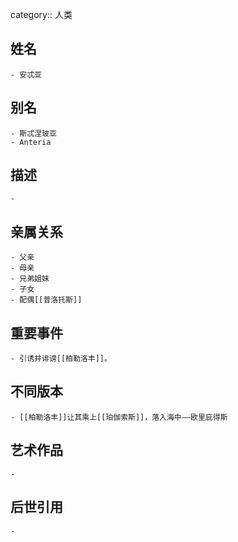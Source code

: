 category:: 人类
## 姓名
	- 安忒亚
## 别名
	- 斯忒涅玻亚
	- Anteria
## 描述
	-
## 亲属关系
	- 父亲
	- 母亲
	- 兄弟姐妹
	- 子女
	- 配偶[[普洛托斯]]
## 重要事件
	- 引诱并诽谤[[柏勒洛丰]]。
## 不同版本
	- [[柏勒洛丰]]让其乘上[[珀伽索斯]]，落入海中——欧里庇得斯
## 艺术作品
	-
## 后世引用
	-
